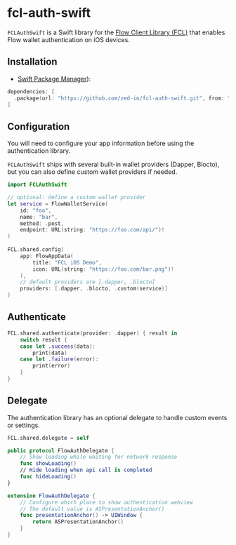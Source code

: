 # fcl-auth-swift

`FCLAuthSwift` is a Swift library for the [Flow Client Library (FCL)](https://docs.onflow.org/fcl/)
that enables Flow wallet authentication on iOS devices.

## Installation

- [Swift Package Manager](https://swift.org/package-manager/)):

```swift
dependencies: [
  .package(url: "https://github.com/zed-io/fcl-auth-swift.git", from: "0.0.1")
]
```

## Configuration

You will need to configure your app information before using the authentication library.

`FCLAuthSwift` ships with several built-in wallet providers (Dapper, Blocto),
but you can also define custom wallet providers if needed.

```swift
import FCLAuthSwift

// optional: define a custom wallet provider
let service = FlowWalletService(
    id: "foo",
    name: "bar",
    method: .post,
    endpoint: URL(string: "https://foo.com/api/")!
)
        
FCL.shared.config(
    app: FlowAppData(
        title: "FCL iOS Demo",
        icon: URL(string: "https://foo.com/bar.png")!
    ),
    // default providers are [.dapper, .blocto]
    providers: [.dapper, .blocto, .custom(service)]
)
```

## Authenticate 

```swift
FCL.shared.authenticate(provider: .dapper) { result in
    switch result {
    case let .success(data):
        print(data)
    case let .failure(error):
        print(error)
    }
}
```

## Delegate

The authentication library has an optional delegate to handle custom events or settings. 

```swift
FCL.shared.delegate = self

public protocol FlowAuthDelegate {
    // Show loading while waiting for network response
    func showLoading()
    // Hide loading when api call is completed 
    func hideLoading()
}

extension FlowAuthDelegate {
    // Configure which place to show authentication webview
    // The default value is ASPresentationAnchor()
    func presentationAnchor() -> UIWindow {
        return ASPresentationAnchor()
    }
}
```
